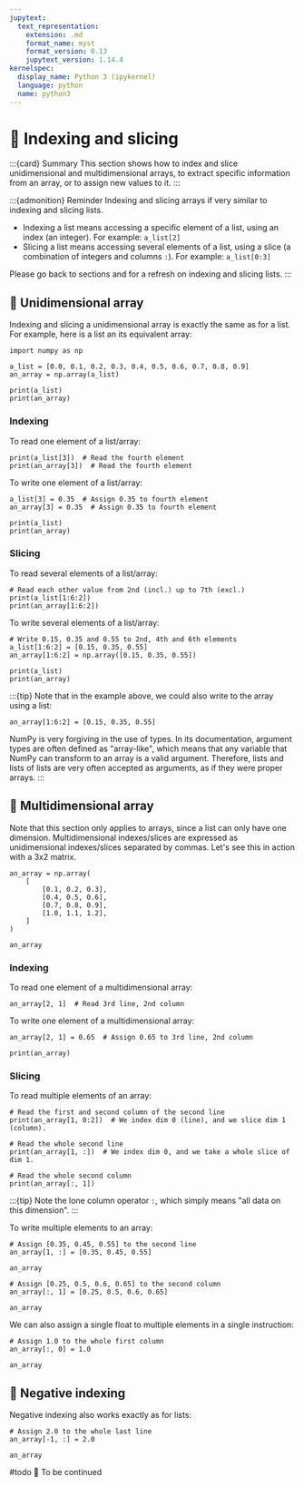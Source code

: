 ```yaml
---
jupytext:
  text_representation:
    extension: .md
    format_name: myst
    format_version: 0.13
    jupytext_version: 1.14.4
kernelspec:
  display_name: Python 3 (ipykernel)
  language: python
  name: python3
---
```


# 📖 Indexing and slicing

:::{card} Summary
This section shows how to index and slice unidimensional and multidimensional arrays, to extract specific information from an array, or to assign new values to it.
:::

:::{admonition} Reminder
Indexing and slicing arrays if very similar to indexing and slicing lists.

- Indexing a list means accessing a specific element of a list, using an index (an integer). For example: `a_list[2]`
- Slicing a list means accessing several elements of a list, using a slice (a combination of integers and columns `:`).  For example: `a_list[0:3]`

Please go back to sections [](python_lists_indexing.md) and [](python_lists_slicing.md) for a refresh on indexing and slicing lists.
:::

## 📄 Unidimensional array

Indexing and slicing a unidimensional array is exactly the same as for a list. For example, here is a list an its equivalent array:

```{code-cell} ipython3
import numpy as np

a_list = [0.0, 0.1, 0.2, 0.3, 0.4, 0.5, 0.6, 0.7, 0.8, 0.9]
an_array = np.array(a_list)

print(a_list)
print(an_array)
```

### Indexing

To read one element of a list/array:

```{code-cell} ipython3
print(a_list[3])  # Read the fourth element
print(an_array[3])  # Read the fourth element
```

To write one element of a list/array:

```{code-cell} ipython3
a_list[3] = 0.35  # Assign 0.35 to fourth element
an_array[3] = 0.35  # Assign 0.35 to fourth element

print(a_list)
print(an_array)
```

### Slicing

To read several elements of a list/array:

```{code-cell} ipython3
# Read each other value from 2nd (incl.) up to 7th (excl.)
print(a_list[1:6:2])
print(an_array[1:6:2])
```

To write several elements of a list/array:

```{code-cell} ipython3
# Write 0.15, 0.35 and 0.55 to 2nd, 4th and 6th elements
a_list[1:6:2] = [0.15, 0.35, 0.55]
an_array[1:6:2] = np.array([0.15, 0.35, 0.55])

print(a_list)
print(an_array)
```

:::{tip}
Note that in the example above, we could also write to the array using a list:

```
an_array[1:6:2] = [0.15, 0.35, 0.55]
```

NumPy is very forgiving in the use of types. In its documentation, argument types are often defined as "array-like", which means that any variable that NumPy can transform to an array is a valid argument. Therefore, lists and lists of lists are very often accepted as arguments, as if they were proper arrays.
:::

## 📄 Multidimensional array

Note that this section only applies to arrays, since a list can only have one dimension. Multidimensional indexes/slices are expressed as unidimensional indexes/slices separated by commas. Let's see this in action with a 3x2 matrix.

```{code-cell} ipython3
an_array = np.array(
    [
        [0.1, 0.2, 0.3],
        [0.4, 0.5, 0.6],
        [0.7, 0.8, 0.9],
        [1.0, 1.1, 1.2],
    ]
)

an_array
```

### Indexing

To read one element of a multidimensional array:

```{code-cell} ipython3
an_array[2, 1]  # Read 3rd line, 2nd column
```

To write one element of a multidimensional array:

```{code-cell} ipython3
an_array[2, 1] = 0.65  # Assign 0.65 to 3rd line, 2nd column

print(an_array)
```

### Slicing

To read multiple elements of an array:

```{code-cell} ipython3
# Read the first and second column of the second line
print(an_array[1, 0:2])  # We index dim 0 (line), and we slice dim 1 (column).
```

```{code-cell} ipython3
# Read the whole second line
print(an_array[1, :])  # We index dim 0, and we take a whole slice of dim 1.
```

```{code-cell} ipython3
# Read the whole second column
print(an_array[:, 1])
```

:::{tip}
Note the lone column operator `:`, which simply means "all data on this dimension".
:::


To write multiple elements to an array:

```{code-cell} ipython3
# Assign [0.35, 0.45, 0.55] to the second line
an_array[1, :] = [0.35, 0.45, 0.55]

an_array
```

```{code-cell} ipython3
# Assign [0.25, 0.5, 0.6, 0.65] to the second column
an_array[:, 1] = [0.25, 0.5, 0.6, 0.65]

an_array
```

We can also assign a single float to multiple elements in a single instruction:

```{code-cell} ipython3
# Assign 1.0 to the whole first column
an_array[:, 0] = 1.0

an_array
```

## 📄 Negative indexing

Negative indexing also works exactly as for lists:

```{code-cell} ipython3
# Assign 2.0 to the whole last line
an_array[-1, :] = 2.0

an_array
```

#todo 🚧 To be continued
